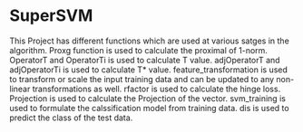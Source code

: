# SuperSVM
This Project has different functions which are used at various satges in the algorithm.
Proxg function is used to calculate the proximal of 1-norm.
OperatorT and OperatorTi is used to calculate T value.
adjOperatorT and adjOperatorTi is used to calculate T* value.
feature_transformation is used to transform or scale the input training data and can be updated to any non-linear transformations as well.
rfactor is used to calculate the hinge loss.
Projection is used to calculate the Projection of the vector.
svm_training is used to formulate the calssification model from training data.
dis is used to predict the class of the test data.
